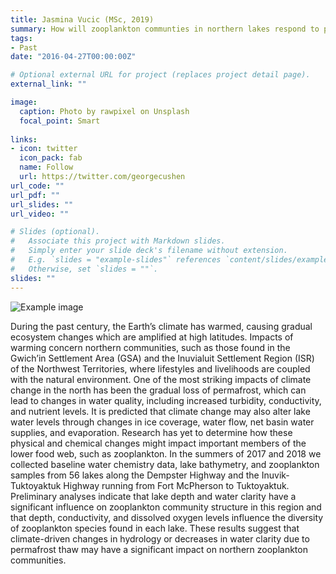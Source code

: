 ```yaml
---
title: Jasmina Vucic (MSc, 2019)
summary: How will zooplankton communties in northern lakes respond to permafrost thaw?
tags:
- Past
date: "2016-04-27T00:00:00Z"

# Optional external URL for project (replaces project detail page).
external_link: ""

image:
  caption: Photo by rawpixel on Unsplash
  focal_point: Smart
  
links:
- icon: twitter
  icon_pack: fab
  name: Follow
  url: https://twitter.com/georgecushen
url_code: ""
url_pdf: ""
url_slides: ""
url_video: ""

# Slides (optional).
#   Associate this project with Markdown slides.
#   Simply enter your slide deck's filename without extension.
#   E.g. `slides = "example-slides"` references `content/slides/example-slides.md`.
#   Otherwise, set `slides = ""`.
slides: ""
---
```


![Example image](/img/tom.jpg)

During the past century, the Earth’s climate has warmed, causing gradual ecosystem changes which are amplified at high latitudes. Impacts of warming concern northern communities, such as those found in the Gwich’in Settlement Area (GSA) and the Inuvialuit Settlement Region (ISR) of the Northwest Territories, where lifestyles and livelihoods are coupled with the natural environment. One of the most striking impacts of climate change in the north has been the gradual loss of permafrost, which can lead to changes in water quality, including increased turbidity, conductivity, and nutrient levels. It is predicted that climate change may also alter lake water levels through changes in ice coverage, water flow, net basin water supplies, and evaporation. Research has yet to determine how these physical and chemical changes might impact important members of the lower food web, such as zooplankton. In the summers of 2017 and 2018 we collected baseline water chemistry data, lake bathymetry, and zooplankton samples from 56 lakes along the Dempster Highway and the Inuvik-Tuktoyaktuk Highway running from Fort McPherson to Tuktoyaktuk. Preliminary analyses indicate that lake depth and water clarity have a significant influence on zooplankton community structure in this region and that depth, conductivity, and dissolved oxygen levels influence the diversity of zooplankton species found in each lake. These results suggest that climate-driven changes in hydrology or decreases in water clarity due to permafrost thaw may have a significant impact on northern zooplankton communities.


